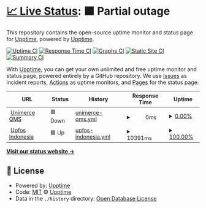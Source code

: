 # [📈 Live Status](https://upptime.github.io/upptime): <!--live status--> **🟧 Partial outage**

This repository contains the open-source uptime monitor and status page for [Upptime](https://upptime.js.org), powered by [Upptime](https://github.com/upptime/upptime).

[![Uptime CI](https://github.com/upptime/upptime/workflows/Uptime%20CI/badge.svg)](https://github.com/upptime/upptime/actions?query=workflow%3A%22Uptime+CI%22)
[![Response Time CI](https://github.com/upptime/upptime/workflows/Response%20Time%20CI/badge.svg)](https://github.com/upptime/upptime/actions?query=workflow%3A%22Response+Time+CI%22)
[![Graphs CI](https://github.com/upptime/upptime/workflows/Graphs%20CI/badge.svg)](https://github.com/upptime/upptime/actions?query=workflow%3A%22Graphs+CI%22)
[![Static Site CI](https://github.com/upptime/upptime/workflows/Static%20Site%20CI/badge.svg)](https://github.com/upptime/upptime/actions?query=workflow%3A%22Static+Site+CI%22)
[![Summary CI](https://github.com/upptime/upptime/workflows/Summary%20CI/badge.svg)](https://github.com/upptime/upptime/actions?query=workflow%3A%22Summary+CI%22)

With [Upptime](https://upptime.js.org), you can get your own unlimited and free uptime monitor and status page, powered entirely by a GitHub repository. We use [Issues](https://github.com/upptime/upptime/issues) as incident reports, [Actions](https://github.com/upptime/upptime/actions) as uptime monitors, and [Pages](https://upptime.github.io/upptime) for the status page.

<!--start: status pages-->
<!-- This summary is generated by Upptime (https://github.com/upptime/upptime) -->
<!-- Do not edit this manually, your changes will be overwritten -->
<!-- prettier-ignore -->
| URL | Status | History | Response Time | Uptime |
| --- | ------ | ------- | ------------- | ------ |
| <img alt="" src="https://icons.duckduckgo.com/ip3/qms.unimerce.id.ico" height="13"> [Unimerce QMS](https://qms.unimerce.id) | 🟥 Down | [unimerce-qms.yml](https://github.com/jourjet/upptime/commits/HEAD/history/unimerce-qms.yml) | <details><summary><img alt="Response time graph" src="./graphs/unimerce-qms/response-time-week.png" height="20"> 0ms</summary><br><a href="https://upptime.github.io/upptime/history/unimerce-qms"><img alt="Response time 1238" src="https://img.shields.io/endpoint?url=https%3A%2F%2Fraw.githubusercontent.com%2Fjourjet%2Fupptime%2FHEAD%2Fapi%2Funimerce-qms%2Fresponse-time.json"></a><br><a href="https://upptime.github.io/upptime/history/unimerce-qms"><img alt="24-hour response time 0" src="https://img.shields.io/endpoint?url=https%3A%2F%2Fraw.githubusercontent.com%2Fjourjet%2Fupptime%2FHEAD%2Fapi%2Funimerce-qms%2Fresponse-time-day.json"></a><br><a href="https://upptime.github.io/upptime/history/unimerce-qms"><img alt="7-day response time 0" src="https://img.shields.io/endpoint?url=https%3A%2F%2Fraw.githubusercontent.com%2Fjourjet%2Fupptime%2FHEAD%2Fapi%2Funimerce-qms%2Fresponse-time-week.json"></a><br><a href="https://upptime.github.io/upptime/history/unimerce-qms"><img alt="30-day response time 0" src="https://img.shields.io/endpoint?url=https%3A%2F%2Fraw.githubusercontent.com%2Fjourjet%2Fupptime%2FHEAD%2Fapi%2Funimerce-qms%2Fresponse-time-month.json"></a><br><a href="https://upptime.github.io/upptime/history/unimerce-qms"><img alt="1-year response time 1260" src="https://img.shields.io/endpoint?url=https%3A%2F%2Fraw.githubusercontent.com%2Fjourjet%2Fupptime%2FHEAD%2Fapi%2Funimerce-qms%2Fresponse-time-year.json"></a></details> | <details><summary><a href="https://upptime.github.io/upptime/history/unimerce-qms">0.00%</a></summary><a href="https://upptime.github.io/upptime/history/unimerce-qms"><img alt="All-time uptime 77.86%" src="https://img.shields.io/endpoint?url=https%3A%2F%2Fraw.githubusercontent.com%2Fjourjet%2Fupptime%2FHEAD%2Fapi%2Funimerce-qms%2Fuptime.json"></a><br><a href="https://upptime.github.io/upptime/history/unimerce-qms"><img alt="24-hour uptime 0.00%" src="https://img.shields.io/endpoint?url=https%3A%2F%2Fraw.githubusercontent.com%2Fjourjet%2Fupptime%2FHEAD%2Fapi%2Funimerce-qms%2Fuptime-day.json"></a><br><a href="https://upptime.github.io/upptime/history/unimerce-qms"><img alt="7-day uptime 0.00%" src="https://img.shields.io/endpoint?url=https%3A%2F%2Fraw.githubusercontent.com%2Fjourjet%2Fupptime%2FHEAD%2Fapi%2Funimerce-qms%2Fuptime-week.json"></a><br><a href="https://upptime.github.io/upptime/history/unimerce-qms"><img alt="30-day uptime 1.38%" src="https://img.shields.io/endpoint?url=https%3A%2F%2Fraw.githubusercontent.com%2Fjourjet%2Fupptime%2FHEAD%2Fapi%2Funimerce-qms%2Fuptime-month.json"></a><br><a href="https://upptime.github.io/upptime/history/unimerce-qms"><img alt="1-year uptime 64.91%" src="https://img.shields.io/endpoint?url=https%3A%2F%2Fraw.githubusercontent.com%2Fjourjet%2Fupptime%2FHEAD%2Fapi%2Funimerce-qms%2Fuptime-year.json"></a></details>
| <img alt="" src="https://icons.duckduckgo.com/ip3/upfos.co.id.ico" height="13"> [Upfos Indonesia](https://upfos.co.id) | 🟩 Up | [upfos-indonesia.yml](https://github.com/jourjet/upptime/commits/HEAD/history/upfos-indonesia.yml) | <details><summary><img alt="Response time graph" src="./graphs/upfos-indonesia/response-time-week.png" height="20"> 10391ms</summary><br><a href="https://upptime.github.io/upptime/history/upfos-indonesia"><img alt="Response time 9302" src="https://img.shields.io/endpoint?url=https%3A%2F%2Fraw.githubusercontent.com%2Fjourjet%2Fupptime%2FHEAD%2Fapi%2Fupfos-indonesia%2Fresponse-time.json"></a><br><a href="https://upptime.github.io/upptime/history/upfos-indonesia"><img alt="24-hour response time 8214" src="https://img.shields.io/endpoint?url=https%3A%2F%2Fraw.githubusercontent.com%2Fjourjet%2Fupptime%2FHEAD%2Fapi%2Fupfos-indonesia%2Fresponse-time-day.json"></a><br><a href="https://upptime.github.io/upptime/history/upfos-indonesia"><img alt="7-day response time 10391" src="https://img.shields.io/endpoint?url=https%3A%2F%2Fraw.githubusercontent.com%2Fjourjet%2Fupptime%2FHEAD%2Fapi%2Fupfos-indonesia%2Fresponse-time-week.json"></a><br><a href="https://upptime.github.io/upptime/history/upfos-indonesia"><img alt="30-day response time 10666" src="https://img.shields.io/endpoint?url=https%3A%2F%2Fraw.githubusercontent.com%2Fjourjet%2Fupptime%2FHEAD%2Fapi%2Fupfos-indonesia%2Fresponse-time-month.json"></a><br><a href="https://upptime.github.io/upptime/history/upfos-indonesia"><img alt="1-year response time 9903" src="https://img.shields.io/endpoint?url=https%3A%2F%2Fraw.githubusercontent.com%2Fjourjet%2Fupptime%2FHEAD%2Fapi%2Fupfos-indonesia%2Fresponse-time-year.json"></a></details> | <details><summary><a href="https://upptime.github.io/upptime/history/upfos-indonesia">100.00%</a></summary><a href="https://upptime.github.io/upptime/history/upfos-indonesia"><img alt="All-time uptime 99.28%" src="https://img.shields.io/endpoint?url=https%3A%2F%2Fraw.githubusercontent.com%2Fjourjet%2Fupptime%2FHEAD%2Fapi%2Fupfos-indonesia%2Fuptime.json"></a><br><a href="https://upptime.github.io/upptime/history/upfos-indonesia"><img alt="24-hour uptime 100.00%" src="https://img.shields.io/endpoint?url=https%3A%2F%2Fraw.githubusercontent.com%2Fjourjet%2Fupptime%2FHEAD%2Fapi%2Fupfos-indonesia%2Fuptime-day.json"></a><br><a href="https://upptime.github.io/upptime/history/upfos-indonesia"><img alt="7-day uptime 100.00%" src="https://img.shields.io/endpoint?url=https%3A%2F%2Fraw.githubusercontent.com%2Fjourjet%2Fupptime%2FHEAD%2Fapi%2Fupfos-indonesia%2Fuptime-week.json"></a><br><a href="https://upptime.github.io/upptime/history/upfos-indonesia"><img alt="30-day uptime 98.81%" src="https://img.shields.io/endpoint?url=https%3A%2F%2Fraw.githubusercontent.com%2Fjourjet%2Fupptime%2FHEAD%2Fapi%2Fupfos-indonesia%2Fuptime-month.json"></a><br><a href="https://upptime.github.io/upptime/history/upfos-indonesia"><img alt="1-year uptime 99.21%" src="https://img.shields.io/endpoint?url=https%3A%2F%2Fraw.githubusercontent.com%2Fjourjet%2Fupptime%2FHEAD%2Fapi%2Fupfos-indonesia%2Fuptime-year.json"></a></details>

<!--end: status pages-->

[**Visit our status website →**](https://upptime.github.io/upptime)

## 📄 License

- Powered by: [Upptime](https://github.com/upptime/upptime)
- Code: [MIT](./LICENSE) © [Upptime](https://upptime.js.org)
- Data in the `./history` directory: [Open Database License](https://opendatacommons.org/licenses/odbl/1-0/)
